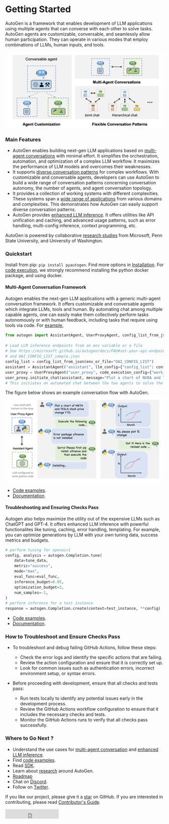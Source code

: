 # Getting Started

<!-- ### Welcome to AutoGen, a library for enabling Next-Gen LLM Applications via Multi-Agent Conversation Framework! -->

AutoGen is a framework that enables development of LLM applications using multiple agents that can converse with each other to solve tasks. AutoGen agents are customizable, conversable, and seamlessly allow human participation. They can operate in various modes that employ combinations of LLMs, human inputs, and tools.

![AutoGen Overview](/img/autogen_agentchat.png)

### Main Features

- AutoGen enables building next-gen LLM applications based on [multi-agent conversations](https://microsoft.github.io/autogen/docs/Use-Cases/agent_chat) with minimal effort. It simplifies the orchestration, automation, and optimization of a complex LLM workflow. It maximizes the performance of LLM models and overcomes their weaknesses.
- It supports [diverse conversation patterns](https://microsoft.github.io/autogen/docs/Use-Cases/agent_chat#supporting-diverse-conversation-patterns) for complex workflows. With customizable and conversable agents, developers can use AutoGen to build a wide range of conversation patterns concerning conversation autonomy,
the number of agents, and agent conversation topology.
- It provides a collection of working systems with different complexities. These systems span a [wide range of applications](https://microsoft.github.io/autogen/docs/Use-Cases/agent_chat#diverse-applications-implemented-with-autogen) from various domains and complexities. This demonstrates how AutoGen can easily support diverse conversation patterns.
- AutoGen provides [enhanced LLM inference](https://microsoft.github.io/autogen/docs/Use-Cases/enhanced_inference#api-unification). It offers utilities like API unification and caching, and advanced usage patterns, such as error handling, multi-config inference, context programming, etc.

AutoGen is powered by collaborative [research studies](/docs/Research) from Microsoft, Penn State University, and University of Washington.

### Quickstart

Install from pip: `pip install pyautogen`. Find more options in [Installation](/docs/Installation).
For [code execution](/docs/FAQ#code-execution), we strongly recommend installing the python docker package, and using docker.

#### Multi-Agent Conversation Framework
Autogen enables the next-gen LLM applications with a generic multi-agent conversation framework. It offers customizable and conversable agents which integrate LLMs, tools and human.
By automating chat among multiple capable agents, one can easily make them collectively perform tasks autonomously or with human feedback, including tasks that require using tools via code. For [example](https://github.com/microsoft/autogen/blob/main/test/twoagent.py),
```python
from autogen import AssistantAgent, UserProxyAgent, config_list_from_json

# Load LLM inference endpoints from an env variable or a file
# See https://microsoft.github.io/autogen/docs/FAQ#set-your-api-endpoints
# and OAI_CONFIG_LIST_sample.json
config_list = config_list_from_json(env_or_file="OAI_CONFIG_LIST")
assistant = AssistantAgent("assistant", llm_config={"config_list": config_list})
user_proxy = UserProxyAgent("user_proxy", code_execution_config={"work_dir": "coding"})
user_proxy.initiate_chat(assistant, message="Plot a chart of NVDA and TESLA stock price change YTD.")
# This initiates an automated chat between the two agents to solve the task
```

The figure below shows an example conversation flow with AutoGen.
![Agent Chat Example](/img/chat_example.png)

* [Code examples](/docs/Examples/AgentChat).
* [Documentation](/docs/Use-Cases/agent_chat).

#### Troubleshooting and Ensuring Checks Pass
Autogen also helps maximize the utility out of the expensive LLMs such as ChatGPT and GPT-4. It offers enhanced LLM inference with powerful functionalites like tuning, caching, error handling, templating. For example, you can optimize generations by LLM with your own tuning data, success metrics and budgets.
```python
# perform tuning for openai<1
config, analysis = autogen.Completion.tune(
    data=tune_data,
    metric="success",
    mode="max",
    eval_func=eval_func,
    inference_budget=0.05,
    optimization_budget=3,
    num_samples=-1,
)
# perform inference for a test instance
response = autogen.Completion.create(context=test_instance, **config)
```

* [Code examples](/docs/Examples/Inference).
* [Documentation](/docs/Use-Cases/enhanced_inference).

### How to Troubleshoot and Ensure Checks Pass

- To troubleshoot and debug failing GitHub Actions, follow these steps:
  - Check the error logs and identify the specific actions that are failing.
  - Review the action configuration and ensure that it is correctly set up.
  - Look for common issues such as authentication errors, incorrect environment setup, or syntax errors.

- Before proceeding with development, ensure that all checks and tests pass:
  - Run tests locally to identify any potential issues early in the development process.
  - Review the GitHub Actions workflow configuration to ensure that it includes the necessary checks and tests.
  - Monitor the GitHub Actions runs to verify that all checks pass successfully.

### Where to Go Next ?

* Understand the use cases for [multi-agent conversation](/docs/Use-Cases/agent_chat) and [enhanced LLM inference](/docs/Use-Cases/enhanced_inference).
* Find [code examples](/docs/Examples/AgentChat).
* Read [SDK](/docs/reference/agentchat/conversable_agent/).
* Learn about [research](/docs/Research) around AutoGen.
* [Roadmap](https://github.com/orgs/microsoft/projects/989/views/3)
* Chat on [Discord](https://discord.gg/pAbnFJrkgZ).
* Follow on [Twitter](https://twitter.com/pyautogen).

If you like our project, please give it a [star](https://github.com/microsoft/autogen/stargazers) on GitHub. If you are interested in contributing, please read [Contributor's Guide](/docs/Contribute).

<iframe src="https://ghbtns.com/github-btn.html?user=microsoft&amp;repo=autogen&amp;type=star&amp;count=true&amp;size=large" frameborder="0" scrolling="0" width="170" height="30" title="GitHub"></iframe>
